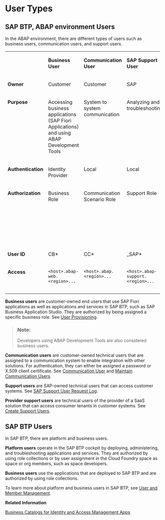<!-- loio1731f982edd24c669133255384bf45f9 -->

# User Types





<a name="loio1731f982edd24c669133255384bf45f9__section_edc_y4n_mrb"/>

## SAP BTP, ABAP environment Users

In the ABAP environment, there are different types of users such as business users, communication users, and support users.


<table>
<tr>
<td valign="top">

 

</td>
<td valign="top">

**Business User**

</td>
<td valign="top">

**Communication User**

</td>
<td valign="top">

**SAP Support User**

</td>
<td valign="top">

**Provider Support User**

</td>
</tr>
<tr>
<td valign="top">

**Owner**

</td>
<td valign="top">

Customer

</td>
<td valign="top">

Customer

</td>
<td valign="top">

SAP

</td>
<td valign="top">

Provider

</td>
</tr>
<tr>
<td valign="top">

**Purpose**

</td>
<td valign="top">

Accessing business applications \(SAP Fiori Applications\) and using ABAP Development Tools

</td>
<td valign="top">

System to system communication

</td>
<td valign="top">

Analyzing and troubleshooting

</td>
<td valign="top">

Analyzing and troubleshooting consumer tenants

</td>
</tr>
<tr>
<td valign="top">

**Authentication**

</td>
<td valign="top">

Identity Provider

</td>
<td valign="top">

Local

</td>
<td valign="top">

Local

</td>
<td valign="top">

Local

</td>
</tr>
<tr>
<td valign="top">

**Authorization**

</td>
<td valign="top">

Business Role

</td>
<td valign="top">

Communication Scenario Role

</td>
<td valign="top">

Support Role

</td>
<td valign="top">

Access to Identity and Access Management and Communication Management apps

</td>
</tr>
<tr>
<td valign="top">

**User ID**

</td>
<td valign="top">

CB\*

</td>
<td valign="top">

CC\*

</td>
<td valign="top">

\_SAP\*

</td>
<td valign="top">

PS\*

</td>
</tr>
<tr>
<td valign="top">

**Access**

</td>
<td valign="top">

`<host>.abap-web.<region>...`

</td>
<td valign="top">

`<host>.abap.<region>...`

</td>
<td valign="top">

`<host>.abap-support.<region>...`

</td>
<td valign="top">

<host\>.abap-provider-web.<region\>

</td>
</tr>
</table>

**Business users** are customer-owned end users that use SAP Fiori applications as well as applications and services in SAP BTP, such as SAP Business Application Studio. They are authorized by being assigned a specific business role. See [User Provisioning](user-provisioning-ef52a68.md).

> ### Note:  
> Developers using ABAP Development Tools are also considered business users.

**Communication users** are customer-owned technical users that are assigned to a communication system to enable integration with other solutions. For authentication, they can either be assigned a password or X.509 client certificate. See [Communication User](communication-management-5b8ff39.md#loio09a1ee098bde4f42baab2bdc14b42f9b) and [Maintain Communication Users](../50-administration-and-ops/maintain-communication-users-eef80dd.md).

**Support users** are SAP-owned technical users that can access customer systems. See [SAP Support User Request Log](../50-administration-and-ops/sap-support-user-request-log-934a027.md).

**Provider support users** are technical users of the provider of a SaaS solution that can access consumer tenants in customer systems. See [Create Support Users](https://help.sap.com/docs/help/d91c4152c3d74c12bc9bd4ed92681902/7a839f03916a491892e8997a79c67602.html?locale=en-US).



<a name="loio1731f982edd24c669133255384bf45f9__section_mst_1pn_mrb"/>

## SAP BTP Users

In SAP BTP, there are platform and business users.

**Platform users** operate in the SAP BTP cockpit by deploying, administering, and troubleshooting applications and services. They are authorized by using role collections or by user assignment in the Cloud Foundry space as space or org members, such as space developers.

**Business users** use the applications that are deployed to SAP BTP and are authorized by using role collections.

To learn more about platform and business users in SAP BTP, see [User and Member Management](https://help.sap.com/viewer/65de2977205c403bbc107264b8eccf4b/Cloud/en-US/cc1c676b43904066abb2a4838cbd0c37.html).

**Related Information**  


[Business Catalogs for Identity and Access Management Apps](../50-administration-and-ops/business-catalogs-for-identity-and-access-management-apps-9bbbfc7.md "Get an overview of available business role catalogs and their restrictions.")

